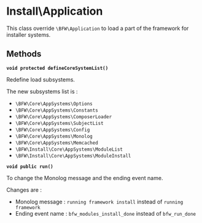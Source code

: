 # Install\Application

This class override `\BFW\Application` to load a part of the framework for installer systems.

## Methods

__`void protected defineCoreSystemList()`__

Redefine load subsystems.

The new subsystems list is :
* `\BFW\Core\AppSystems\Options`
* `\BFW\Core\AppSystems\Constants`
* `\BFW\Core\AppSystems\ComposerLoader`
* `\BFW\Core\AppSystems\SubjectList`
* `\BFW\Core\AppSystems\Config`
* `\BFW\Core\AppSystems\Monolog`
* `\BFW\Core\AppSystems\Memcached`
* `\BFW\Install\Core\AppSystems\ModuleList`
* `\BFW\Install\Core\AppSystems\ModuleInstall`

__`void public run()`__

To change the Monolog message and the ending event name.

Changes are :
* Monolog message : `running framework install` instead of `running framework`
* Ending event name : `bfw_modules_install_done` instead of `bfw_run_done`
